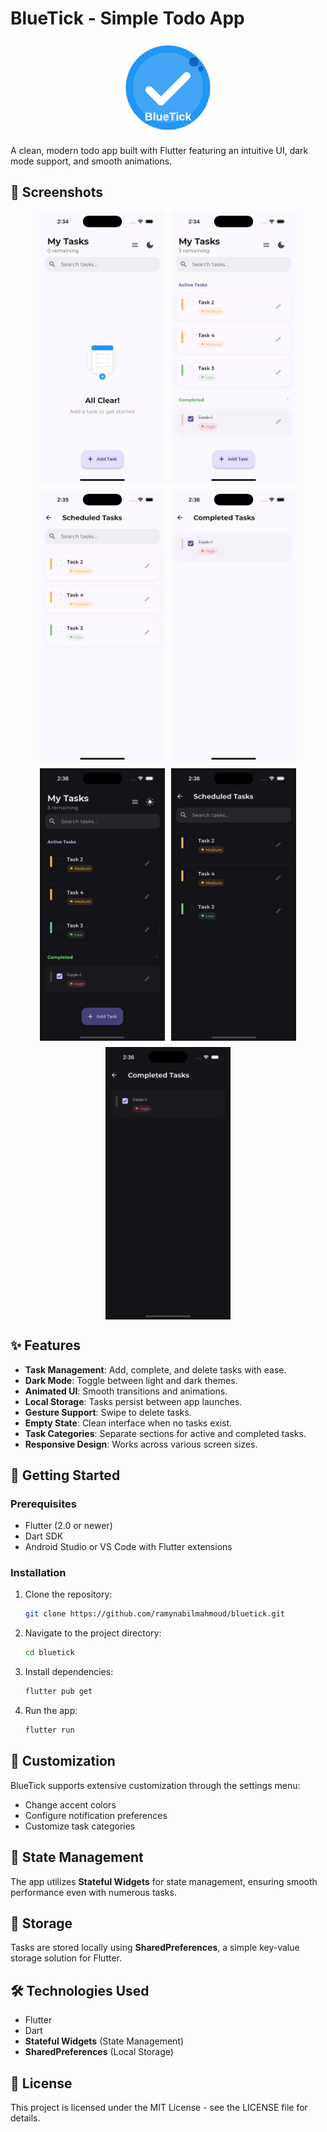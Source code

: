 # BlueTick - Simple Todo App

<p align="center">
  <img src="assets/images/app_logo.svg" width="150" alt="BlueTick Logo">
</p>

A clean, modern todo app built with Flutter featuring an intuitive UI, dark mode support, and smooth animations.

## 📱 Screenshots

<div style="display: flex; flex-wrap: wrap; gap: 10px; justify-content: center">
  <img src="assets/images/1.png" width="200" alt="Home Screen">
  <img src="assets/images/2.png" width="200" alt="Task Creation">
  <img src="assets/images/3.png" width="200" alt="Active Tasks">
  <img src="assets/images/4.png" width="200" alt="Completed Tasks">
  <img src="assets/images/5.png" width="200" alt="Dark Mode">
  <img src="assets/images/6.png" width="200" alt="Task Details">
  <img src="assets/images/7.png" width="200" alt="Settings Screen">
</div>

## ✨ Features

- **Task Management**: Add, complete, and delete tasks with ease.
- **Dark Mode**: Toggle between light and dark themes.
- **Animated UI**: Smooth transitions and animations.
- **Local Storage**: Tasks persist between app launches.
- **Gesture Support**: Swipe to delete tasks.
- **Empty State**: Clean interface when no tasks exist.
- **Task Categories**: Separate sections for active and completed tasks.
- **Responsive Design**: Works across various screen sizes.

## 🚀 Getting Started

### Prerequisites

- Flutter (2.0 or newer)
- Dart SDK
- Android Studio or VS Code with Flutter extensions

### Installation

1. Clone the repository:

   ```bash
   git clone https://github.com/ramynabilmahmoud/bluetick.git
   ```

2. Navigate to the project directory:

   ```bash
   cd bluetick
   ```

3. Install dependencies:

   ```bash
   flutter pub get
   ```

4. Run the app:

   ```bash
   flutter run
   ```

## 🎨 Customization

BlueTick supports extensive customization through the settings menu:

- Change accent colors
- Configure notification preferences
- Customize task categories

## 🔄 State Management

The app utilizes **Stateful Widgets** for state management, ensuring smooth performance even with numerous tasks.

## 💾 Storage

Tasks are stored locally using **SharedPreferences**, a simple key-value storage solution for Flutter.

## 🛠️ Technologies Used

- Flutter
- Dart
- **Stateful Widgets** (State Management)
- **SharedPreferences** (Local Storage)

## 📃 License

This project is licensed under the MIT License - see the LICENSE file for details.
